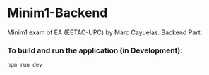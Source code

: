 # Minim1-Backend
Minim1 exam of EA (EETAC-UPC) by Marc Cayuelas. Backend Part.

### To build and run the application (in Development): 
`npm run dev`
